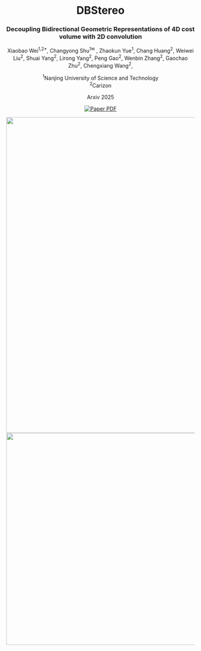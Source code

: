 <div align="center">
<h1>DBStereo</h1>
<h3>Decoupling Bidirectional Geometric Representations of 4D cost volume with 2D convolution</h3>

Xiaobao Wei<sup>1,2\*</sup>, Changyong Shu<sup>1✉</sup>  , Zhaokun Yue<sup>1</sup>, Chang Huang<sup>2</sup>, Weiwei Liu<sup>2</sup>, Shuai Yang<sup>2</sup>, Lirong Yang<sup>2</sup>, Peng Gao<sup>2</sup>, Wenbin Zhang<sup>2</sup>, Gaochao Zhu<sup>2</sup>, Chengxiang Wang<sup>2</sup>,  


<sup>1</sup>Nanjing University of Science and Technology  
<sup>2</sup>Carizon 

Arxiv 2025

<a href="https://arxiv.org/abs/2509.02415"><img src='https://img.shields.io/badge/arXiv-DBStereo-red' alt='Paper PDF'></a>  


<img width="1300" height="843" alt="image" src="https://github.com/user-attachments/assets/e7fda8a1-958d-4b63-8b4f-80881735635c" />


<img width="1268" height="566" alt="image" src="https://github.com/user-attachments/assets/5085e510-7813-46d6-b1b2-c59c2495bf8f" />


